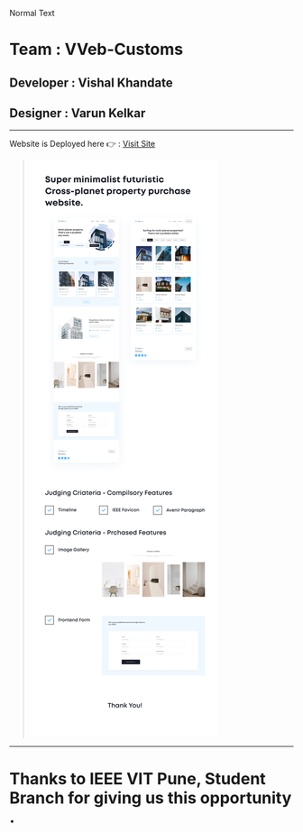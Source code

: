 Normal Text

# Team : VVeb-Customs

## Developer : Vishal Khandate

## Designer : Varun Kelkar

---

Website is Deployed here 👉 :
[Visit Site](https://vveb-customs-avenir.netlify.app/ "Visit Site")

> ![Site Preview and brief info](https://github.com/vkinsane/VVeb-Customs/blob/master/assets/images/For-Readme/Readme.md.png "readme")

---

# Thanks to IEEE VIT Pune, Student Branch for giving us this opportunity .
